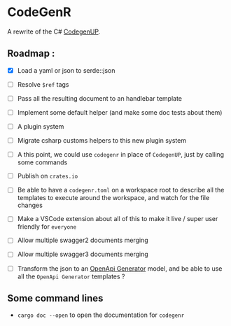 # CodeGenR

A rewrite of the C# [CodegenUP](https://github.com/BeezUP/dotnet-codegen).

## Roadmap :

- [x] Load a yaml or json to serde::json

- [ ] Resolve `$ref` tags

- [ ] Pass all the resulting document to an handlebar template
- [ ] Implement some default helper (and make some doc tests about them)
- [ ] A plugin system
- [ ] Migrate csharp customs helpers to this new plugin system
- [ ] A this point, we could use `codegenr` in place of `CodegenUP`, just by calling some commands
- [ ] Publish on `crates.io`
- [ ] Be able to have a `codegenr.toml` on a workspace root to describe all the templates to execute around the workspace, and watch for the file changes
- [ ] Make a VSCode extension about all of this to make it live / super user friendly for `everyone`

- [ ] Allow multiple swagger2 documents merging
- [ ] Allow multiple swagger3 documents merging
- [ ] Transform the json to an [OpenApi Generator](https://openapi-generator.tech/) model, and be able to use all the `OpenApi Generator` templates ?

## Some command lines

- `cargo doc --open` to open the documentation for `codegenr`
